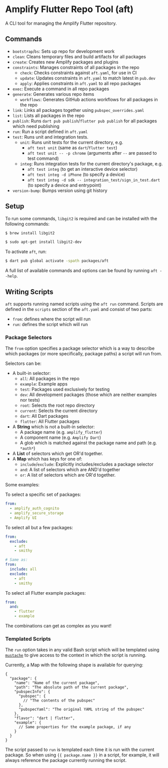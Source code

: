 # Amplify Flutter Repo Tool (aft)

A CLI tool for managing the Amplify Flutter repository.

## Commands

- `bootstrap`/`bs`: Sets up repo for development work
- `clean`: Cleans temporary files and build artifacts for all packages
- `create`: Creates new Amplify packages and plugins
- `constraints`: Manages constraints of all packages in the repo
  - `check`: Checks constraints against `aft.yaml`, for use in CI
  - `update`: Updates constraints in `aft.yaml` to match latest in `pub.dev`
  - `apply`: Applies constraints in `aft.yaml` to all repo packages
- `exec`: Execute a command in all repo packages
- `generate`: Generates various repo items
  - `workflows`: Generates GitHub actions workflows for all packages in the repo
- `link`: Links all packages together using `pubspec_overrides.yaml`
- `list`: Lists all packages in the repo
- `publish`: Runs `dart pub publish`/`flutter pub publish` for all packages which need publishing
- `run`: Run a script defined in `aft.yaml`
- `test`: Runs unit and integration tests.
  - `unit`: Runs unit tests for the current directory, e.g.
    - `aft test unit` (same as `dart`/`flutter test`)
    - `aft test unit -- -p chrome` (arguments after `--` are passed to test command)
  - `integ`: Runs integration tests for the current directory's package, e.g.
    - `aft test integ` (to get an interactive device selector)
    - `aft test integ -d iPhone` (to specify a device)
    - `aft test integ -d sdk -- integration_test/sign_in_test.dart` (to specify a device and entrypoint)
- `version-bump`: Bumps version using git history

## Setup

To run some commands, `libgit2` is required and can be installed with the following commands:

```sh
$ brew install libgit2
```

```sh
$ sudo apt-get install libgit2-dev
```

To activate `aft`, run:

```sh
$ dart pub global activate -spath packages/aft
```

A full list of available commands and options can be found by running `aft --help`.


## Writing Scripts

`aft` supports running named scripts using the `aft run` command. Scripts are defined in the `scripts` section of the `aft.yaml` and consist of two parts:
- `from`: defines where the script will run
- `run`: defines the script which will run

### Package Selectors
The `from` option specifies a package selector which is a way to describe which packages (or more specifically, package paths) a script will run from. 

Selectors can be:
- A built-in selector:
  - `all`: All packages in the repo
  - `example`: Example apps
  - `test`: Packages used exclusively for testing
  - `dev`: All development packages (those which are neither examples nor tests)
  - `root`: Selects the root repo directory
  - `current`: Selects the current directory
  - `dart`: All Dart packages
  - `flutter`: All Flutter packages
 - A **String** which is not a built-in selector:
   - A package name (e.g. `amplify_flutter`)
   - A component name (e.g. `Amplify Dart`)
   - A glob which is matched against the package name and path (e.g. `*auth*`)
- A **List** of selectors which get OR'd together.
- A **Map** which has keys for one of:
  - `include`/`exclude`: Explicitly includes/excludes a package selector
  - `and`: A list of selectors which are AND'd together
  - `or`: A list of selectors which are OR'd together.

Some examples:

To select a specific set of packages:
```yaml
from:
  - amplify_auth_cognito
  - amplify_secure_storage
  - Amplify UI
```

To select all but a few packages:
```yaml
from:
  exclude:
    - aft
    - smithy

# Same as:
from:
  include: all
  exclude:
    - aft
    - smithy
```

To select all Flutter example packages:
```yaml
from:
  and:
    - flutter
    - example
```

The combinations can get as complex as you want!

### Templated Scripts

The `run` option takes in any valid Bash script which will be templated using [`mustache`](https://mustache.github.io/mustache.5.html) to give access to the context in which the script is running.

Currently, a Map with the following shape is available for querying:

```json5
{
  "package": {
    "name": "Name of the current package",
    "path": "The absolute path of the current package",
    "pubspecInfo": {
      "pubspec": {
        // "The contents of the pubspec"
      },
      "pubspecYaml": "The original YAML string of the pubspec" 
    },
    "flavor": "dart | flutter",
    "example": {
      // Same properties for the example package, if any
    }
  }
}
```

The script passed to `run` is templated each time it is run with the current package. So when using `{{ package.name }}` in a script, for example, it will always reference the package currently running the script.
